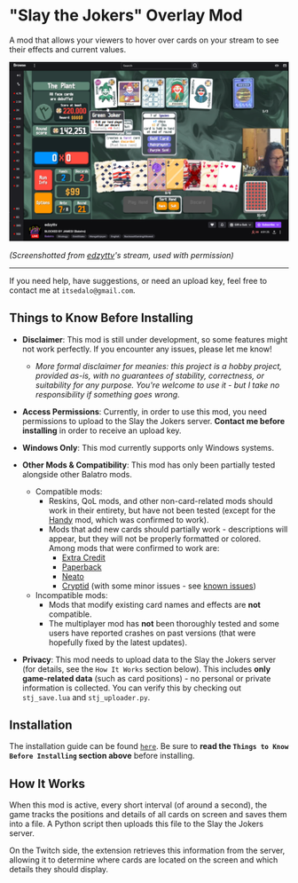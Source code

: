 # "Slay the Jokers" Overlay Mod

A mod that allows your viewers to hover over cards on your stream to see their effects and current values.

<img alt="Slay the Jokers Preview Image 1" src="docs/preview1.png" />

*(Screenshotted from [edzyttv](https://www.twitch.tv/edzyttv)'s stream, used with permission)*

---

If you need help, have suggestions, or need an upload key, feel free to contact me at `itsedalo@gmail.com`.

## Things to Know Before Installing

- **Disclaimer**: This mod is still under development, so some features might not work perfectly. If you encounter any issues, please let me know!
    - *More formal disclaimer for meanies: this project is a hobby project, provided as-is, with no guarantees of stability, correctness, or suitability for any purpose. You're welcome to use it - but I take no responsibility if something goes wrong.*

- **Access Permissions**: Currently, in order to use this mod, you need permissions to upload to the Slay the Jokers server. **Contact me before installing** in order to receive an upload key.

- **Windows Only**: This mod currently supports only Windows systems.

- **Other Mods & Compatibility**: This mod has only been partially tested alongside other Balatro mods.
    - Compatible mods:
        - Reskins, QoL mods, and other non-card-related mods should work in their entirety, but have not been tested (except for the [Handy](https://github.com/SleepyG11/HandyBalatro) mod, which was confirmed to work).
        -  Mods that add new cards should partially work - descriptions will appear, but they will not be properly formatted or colored. Among mods that were confirmed to work are:
            - [Extra Credit](https://github.com/GuilloryCraft/ExtraCredit)
            - [Paperback](https://github.com/Balatro-Paperback/paperback)
            - [Neato](https://github.com/neatoqueen/NeatoJokers)
            - [Cryptid](https://github.com/MathIsFun0/Cryptid) (with some minor issues - see [known issues](docs/known-issues.md))
    - Incompatible mods:
        - Mods that modify existing card names and effects are **not** compatible.
        - The multiplayer mod has **not** been thoroughly tested and some users have reported crashes on past versions (that were hopefully fixed by the latest updates). 

- **Privacy**: This mod needs to upload data to the Slay the Jokers server (for details, see the `How It Works` section below). This includes **only game-related data** (such as card positions) - no personal or private information is collected. You can verify this by checking out `stj_save.lua` and `stj_uploader.py`.

## Installation

The installation guide can be found [`here`](INSTALL.md). Be sure to **read the `Things to Know Before Installing` section above** before installing.

## How It Works

When this mod is active, every short interval (of around a second), the game tracks the positions and details of all cards on screen and saves them into a file. A Python script then uploads this file to the Slay the Jokers server.

On the Twitch side, the extension retrieves this information from the server, allowing it to determine where cards are located on the screen and which details they should display.
